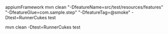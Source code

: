 appiumFramework
mvn clean "-DfeatureName=src/test/resources/features" "-DfeatureGlue=com.sample.step" "-DfeatureTag=@smoke" -Dtest=RunnerCukes test

mvn clean -Dtest=RunnerCukes test